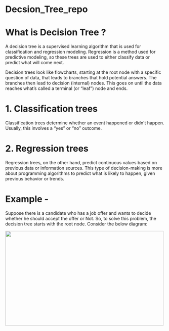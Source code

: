 # Decsion_Tree_repo

# What is Decision Tree ?
A decision tree is a supervised learning algorithm that is used for classification and regression modeling. Regression is a method used for predictive modeling, so these trees are used to either classify data or predict what will come next. 

Decision trees look like flowcharts, starting at the root node with a specific question of data, that leads to branches that hold potential answers. The branches then lead to decision (internal) nodes. This goes on until the data reaches what’s called a terminal (or “leaf”) node and ends.

# 1. Classification trees
Classification trees determine whether an event happened or didn’t happen. Usually, this involves a “yes” or “no” outcome. 

# 2. Regression trees
Regression trees, on the other hand, predict continuous values based on previous data or information sources. This type of decision-making is more about programming algorithms to predict what is likely to happen, given previous behavior or trends. 

# Example - 
Suppose there is a candidate who has a job offer and wants to decide whether he should accept the offer or Not. So, to solve this problem, the decision tree starts with the root node. Consider the below diagram:

<img src="https://static.javatpoint.com/tutorial/machine-learning/images/decision-tree-classification-algorithm2.png" alt="" width="500" height="300">
